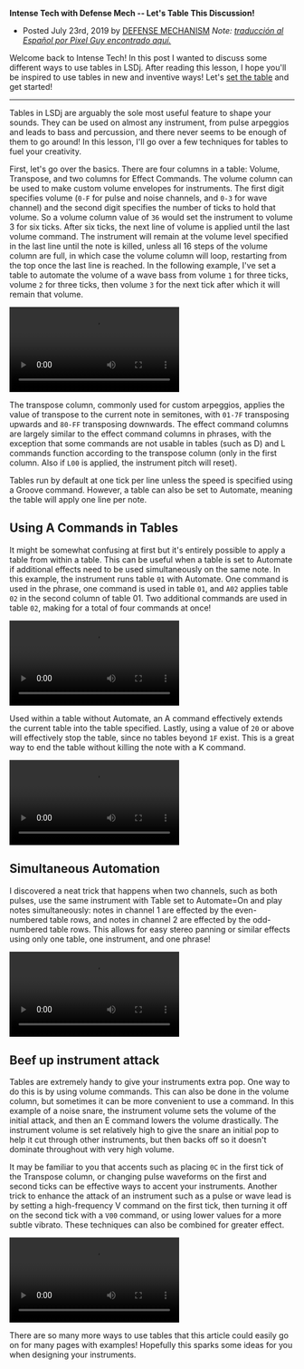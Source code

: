 **Intense Tech with Defense Mech -- Let's Table This Discussion!**
- Posted July 23rd, 2019 by [DEFENSE
MECHANISM](https://defensemech.com "Posts by DEFENSE MECHANISM") *Note: [traducción al Español por Pixel Guy encontrado aquí.](../es/09-entablemos-una-discusion.md.html)*

Welcome back to Intense Tech! In this post I wanted to
discuss some different ways to use tables in LSDj. After reading this
lesson, I hope you'll be inspired to use tables in new and inventive
ways! Let's [set the table](http://penzeys.com) and get started!

------------------------------------------------------------------------

Tables in LSDj are arguably the sole most useful feature to shape your
sounds. They can be used on almost any instrument, from pulse arpeggios
and leads to bass and percussion, and there never seems to be enough of
them to go around! In this lesson, I'll go over a few techniques for
tables to fuel your creativity.

First, let's go over the basics. There are four columns in a table:
Volume, Transpose, and two columns for Effect Commands. The volume
column can be used to make custom volume envelopes for instruments. The
first digit specifies volume (`0-F` for pulse and noise channels, and `0-3`
for wave channel) and the second digit specifies the number of ticks to
hold that volume. So a volume column value of `36` would set the
instrument to volume 3 for six ticks. After six ticks, the next line of
volume is applied until the last volume command. The instrument will
remain at the volume level specified in the last line until the note is
killed, unless all 16 steps of the volume column are full, in which case
the volume column will loop, restarting from the top once the last line
is reached. In the following example, I've set a table to automate the
volume of a wave bass from volume `1` for three ticks, volume `2` for three
ticks, then volume `3` for the next tick after which it will remain that
volume.

![ ](../media/table1.mp4)

The transpose column, commonly used for custom arpeggios, applies the
value of transpose to the current note in semitones, with `01-7F`
transposing upwards and `80-FF` transposing downwards. The effect command
columns are largely similar to the effect command columns in phrases,
with the exception that some commands are not usable in tables (such as
D) and L commands function according to the transpose column (only in
the first column. Also if `L00` is applied, the instrument pitch will
reset).

Tables run by default at one tick per line unless the speed is specified
using a Groove command. However, a table can also be set to Automate,
meaning the table will apply one line per note.

Using A Commands in Tables
--------------------------

It might be somewhat confusing at first but it's entirely possible to
apply a table from within a table. This can be useful when a table is
set to Automate if additional effects need to be used simultaneously on
the same note. In this example, the instrument runs table `01` with
Automate. One command is used in the phrase, one command is used in
table `01`, and `A02` applies table `02` in the second column of table 01. Two
additional commands are used in table `02`, making for a total of four
commands at once!

![ ](../media/table3a.mp4)

Used within a table without Automate, an A command effectively extends
the current table into the table specified. Lastly, using a value of `20`
or above will effectively stop the table, since no tables beyond `1F`
exist. This is a great way to end the table without killing the note
with a K command.

![ ](../media/table3b.mp4)

Simultaneous Automation
--------------------------

I discovered a neat trick that happens when two channels, such as both
pulses, use the same instrument with Table set to Automate=On and play
notes simultaneously: notes in channel 1 are effected by the
even-numbered table rows, and notes in channel 2 are effected by the
odd-numbered table rows. This allows for easy stereo panning or similar
effects using only one table, one instrument, and one phrase!

![ ](../media/table2.mp4)

Beef up instrument attack
--------------------------

Tables are extremely handy to give your instruments extra pop. One way
to do this is by using volume commands. This can also be done in the
volume column, but sometimes it can be more convenient to use a command.
In this example of a noise snare, the instrument volume sets the volume
of the initial attack, and then an E command lowers the volume
drastically. The instrument volume is set relatively high to give the
snare an initial pop to help it cut through other instruments, but then
backs off so it doesn't dominate throughout with very high volume.

It may be familiar to you that accents such as placing `0C` in the first
tick of the Transpose column, or changing pulse waveforms on the first
and second ticks can be effective ways to accent your instruments.
Another trick to enhance the attack of an instrument such as a pulse or
wave lead is by setting a high-frequency V command on the first tick,
then turning it off on the second tick with a `V00` command, or using
lower values for a more subtle vibrato. These techniques can also be
combined for greater effect.

![ ](../media/table3c.mp4)

There are so many more ways to use tables that this article could easily
go on for many pages with examples! Hopefully this sparks some ideas for
you when designing your instruments.

